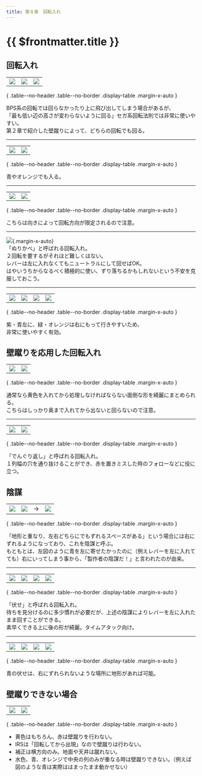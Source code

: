 ```yaml
---
title: 第８章　回転入れ
---
```


# {{ $frontmatter.title }}

## 回転入れ

|      |      |      |
| :--: | :--: | :--: |
| ![](/img/8/01.gif) | ![](/img/8/02.gif) | ![](/img/8/03.gif) | 

{ .table--no-header .table--no-border .display-table .margin-x-auto }

BPS系の回転では回らなかったり上に飛び出してしまう場合があるが、  
「最も低い辺の高さが変わらないように回る」セガ系回転法則では非常に使いやすい。  
第２章で紹介した壁蹴りによって、どちらの回転でも回る。  

------

|      |      |
| :--: | :--: |
| ![](/img/8/04.gif) | ![](/img/8/05.gif) |

{ .table--no-header .table--no-border .display-table .margin-x-auto }

青やオレンジでも入る。

------

|      |      |
| :--: | :--: |
| ![](/img/8/06.gif) | ![](/img/8/07.gif) |

{ .table--no-header .table--no-border .display-table .margin-x-auto }

こちらは向きによって回転方向が限定されるので注意。

------

![](/img/8/08.gif){.margin-x-auto}  
「ぬりかべ」と呼ばれる回転入れ。  
２回転を要するがそれほど難しくはない。  
レバーは左に入れなくてもニュートラルにして回せばOK。  
はやいうちからなるべく積極的に使い、ずり落ちるかもしれないという不安を克服しておこう。  

------

|      |      |      |      |
| :--: | :--: | :--: | :--: |
| ![](/img/8/09.gif) | ![](/img/8/10.gif) | ![](/img/8/11.gif) | ![](/img/8/12.gif) | 

{ .table--no-header .table--no-border .display-table .margin-x-auto }

紫・青左に、緑・オレンジは右にもって行きやすいため、  
非常に使いやすく有効。   


## 壁蹴りを応用した回転入れ

|      |      |
| :--: | :--: |
| ![](/img/8/15.gif) | ![](/img/8/16.gif) |

{ .table--no-header .table--no-border .display-table .margin-x-auto }

通常なら黄色を入れてから処理しなければならない面倒な形を綺麗にまとめられる。  
こちらはしっかり奥まで入れてから出ないと回らないので注意。  

------

|      |      |
| :--: | :--: |
| ![](/img/8/15.gif) | ![](/img/8/16.gif) |

{ .table--no-header .table--no-border .display-table .margin-x-auto }

「でんぐり返し」と呼ばれる回転入れ。  
１列幅の穴を通り抜けることができ、赤を置きミスした時のフォローなどに役に立つ。  


## 陰謀

|      |      |      |      |
| :--: | :--: | :--: | :--: |
| ![](/img/8/19.gif) | ![](/img/8/20.png) | → | ![](/img/8/21.png) | 

{ .table--no-header .table--no-border .display-table .margin-x-auto }

「地形と重なり、左右どちらにでもずれるスペースがある」という場合には右にずれるようになっており、これを陰謀と呼ぶ。  
もともとは、左図のように青を左に寄せたかったのに（例えレバーを左に入れてても）右にいってしまう事から、「製作者の陰謀だ！」と言われたのが由来。  

---

|      |      |      |      |
| :--: | :--: | :--: | :--: |
| ![](/img/8/22.gif) | ![](/img/8/23.gif) | ![](/img/8/24.gif) | ![](/img/8/25.gif) | 

{ .table--no-header .table--no-border .display-table .margin-x-auto }

「伏せ」と呼ばれる回転入れ。  
待ちを見分けるのに多少慣れが必要だが、上述の陰謀によりレバーを左に入れたまま回すことができる。  
素早くできる上に後の形が綺麗。タイムアタック向け。  

---

|      |      |      |      |
| :--: | :--: | :--: | :--: |
| ![](/img/8/26.gif) | ![](/img/8/27.gif) | ![](/img/8/28.gif) | ![](/img/8/29.gif) | 

{ .table--no-header .table--no-border .display-table .margin-x-auto }

青の伏せは、右にずれられないような場所に地形があれば可能。  


## 壁蹴りできない場合

|      |      |
| :--: | :--: |
| ![](/img/8/30.png) | ![](/img/8/30.gif) |

{ .table--no-header .table--no-border .display-table .margin-x-auto }

- 黄色はもちろん、赤は壁蹴りを行わない。
- IRSは「回転してから出現」なので壁蹴りは行わない。
- 補正は横方向のみ。地面や天井は蹴れない。
- 水色、青、オレンジで中央の列のみが重なる時は壁蹴りできない。（例えば図のような青は実際ははまったまま動かせない）
